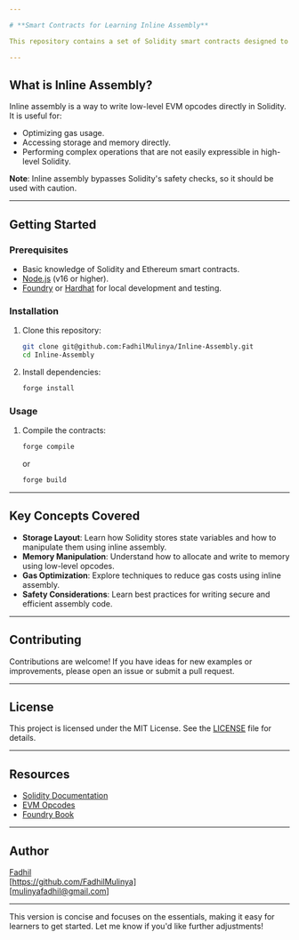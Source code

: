 ```yaml
---

# **Smart Contracts for Learning Inline Assembly**

This repository contains a set of Solidity smart contracts designed to help you learn and understand **inline assembly**. Inline assembly allows you to write low-level EVM (Ethereum Virtual Machine) code directly within Solidity, providing fine-grained control over gas usage and storage manipulation.

---
```


## **What is Inline Assembly?**

Inline assembly is a way to write low-level EVM opcodes directly in Solidity. It is useful for:
- Optimizing gas usage.
- Accessing storage and memory directly.
- Performing complex operations that are not easily expressible in high-level Solidity.

**Note**: Inline assembly bypasses Solidity's safety checks, so it should be used with caution.

---

## **Getting Started**

### Prerequisites
- Basic knowledge of Solidity and Ethereum smart contracts.
- [Node.js](https://nodejs.org/) (v16 or higher).
- [Foundry](https://book.getfoundry.sh/) or [Hardhat](https://hardhat.org/) for local development and testing.

### Installation
1. Clone this repository:
   ```bash
   git clone git@github.com:FadhilMulinya/Inline-Assembly.git
   cd Inline-Assembly
   ```
2. Install dependencies:
   ```bash
   forge install
   ```

### Usage
1. Compile the contracts:
   ```bash
   forge compile
   ```
   or
    ```bash
   forge build
   ```


---

## **Key Concepts Covered**
- **Storage Layout**: Learn how Solidity stores state variables and how to manipulate them using inline assembly.
- **Memory Manipulation**: Understand how to allocate and write to memory using low-level opcodes.
- **Gas Optimization**: Explore techniques to reduce gas costs using inline assembly.
- **Safety Considerations**: Learn best practices for writing secure and efficient assembly code.

---

## **Contributing**

Contributions are welcome! If you have ideas for new examples or improvements, please open an issue or submit a pull request.

---

## **License**

This project is licensed under the MIT License. See the [LICENSE](LICENSE) file for details.

---

## **Resources**
- [Solidity Documentation](https://soliditylang.org/docs/)
- [EVM Opcodes](https://ethereum.org/en/developers/docs/evm/opcodes/)
- [Foundry Book](https://book.getfoundry.sh/)

---

## **Author**

[Fadhil](https://fadhilmulinya.vercel.app/)  
[https://github.com/FadhilMulinya]  
[mulinyafadhil@gmail.com]

---

This version is concise and focuses on the essentials, making it easy for learners to get started. Let me know if you'd like further adjustments!